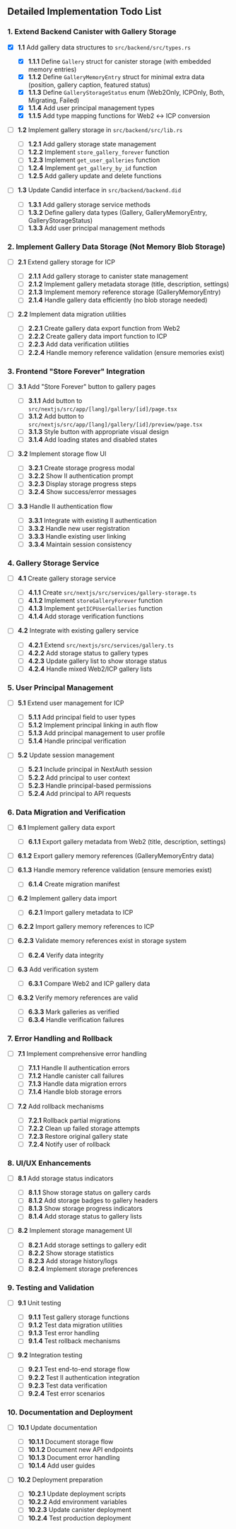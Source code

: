 ## Detailed Implementation Todo List

### 1. Extend Backend Canister with Gallery Storage

- [x] **1.1** Add gallery data structures to `src/backend/src/types.rs`

  - [x] **1.1.1** Define `Gallery` struct for canister storage (with embedded memory entries)
  - [x] **1.1.2** Define `GalleryMemoryEntry` struct for minimal extra data (position, gallery caption, featured status)
  - [x] **1.1.3** Define `GalleryStorageStatus` enum (Web2Only, ICPOnly, Both, Migrating, Failed)
  - [x] **1.1.4** Add user principal management types
  - [x] **1.1.5** Add type mapping functions for Web2 ↔ ICP conversion

- [ ] **1.2** Implement gallery storage in `src/backend/src/lib.rs`

  - [ ] **1.2.1** Add gallery storage state management
  - [ ] **1.2.2** Implement `store_gallery_forever` function
  - [ ] **1.2.3** Implement `get_user_galleries` function
  - [ ] **1.2.4** Implement `get_gallery_by_id` function
  - [ ] **1.2.5** Add gallery update and delete functions

- [ ] **1.3** Update Candid interface in `src/backend/backend.did`
  - [ ] **1.3.1** Add gallery storage service methods
  - [ ] **1.3.2** Define gallery data types (Gallery, GalleryMemoryEntry, GalleryStorageStatus)
  - [ ] **1.3.3** Add user principal management methods

### 2. Implement Gallery Data Storage (Not Memory Blob Storage)

- [ ] **2.1** Extend gallery storage for ICP

  - [ ] **2.1.1** Add gallery storage to canister state management
  - [ ] **2.1.2** Implement gallery metadata storage (title, description, settings)
  - [ ] **2.1.3** Implement memory reference storage (GalleryMemoryEntry)
  - [ ] **2.1.4** Handle gallery data efficiently (no blob storage needed)

- [ ] **2.2** Implement data migration utilities
  - [ ] **2.2.1** Create gallery data export function from Web2
  - [ ] **2.2.2** Create gallery data import function to ICP
  - [ ] **2.2.3** Add data verification utilities
  - [ ] **2.2.4** Handle memory reference validation (ensure memories exist)

### 3. Frontend "Store Forever" Integration

- [ ] **3.1** Add "Store Forever" button to gallery pages

  - [ ] **3.1.1** Add button to `src/nextjs/src/app/[lang]/gallery/[id]/page.tsx`
  - [ ] **3.1.2** Add button to `src/nextjs/src/app/[lang]/gallery/[id]/preview/page.tsx`
  - [ ] **3.1.3** Style button with appropriate visual design
  - [ ] **3.1.4** Add loading states and disabled states

- [ ] **3.2** Implement storage flow UI

  - [ ] **3.2.1** Create storage progress modal
  - [ ] **3.2.2** Show II authentication prompt
  - [ ] **3.2.3** Display storage progress steps
  - [ ] **3.2.4** Show success/error messages

- [ ] **3.3** Handle II authentication flow
  - [ ] **3.3.1** Integrate with existing II authentication
  - [ ] **3.3.2** Handle new user registration
  - [ ] **3.3.3** Handle existing user linking
  - [ ] **3.3.4** Maintain session consistency

### 4. Gallery Storage Service

- [ ] **4.1** Create gallery storage service

  - [ ] **4.1.1** Create `src/nextjs/src/services/gallery-storage.ts`
  - [ ] **4.1.2** Implement `storeGalleryForever` function
  - [ ] **4.1.3** Implement `getICPUserGalleries` function
  - [ ] **4.1.4** Add storage verification functions

- [ ] **4.2** Integrate with existing gallery service
  - [ ] **4.2.1** Extend `src/nextjs/src/services/gallery.ts`
  - [ ] **4.2.2** Add storage status to gallery types
  - [ ] **4.2.3** Update gallery list to show storage status
  - [ ] **4.2.4** Handle mixed Web2/ICP gallery lists

### 5. User Principal Management

- [ ] **5.1** Extend user management for ICP

  - [ ] **5.1.1** Add principal field to user types
  - [ ] **5.1.2** Implement principal linking in auth flow
  - [ ] **5.1.3** Add principal management to user profile
  - [ ] **5.1.4** Handle principal verification

- [ ] **5.2** Update session management
  - [ ] **5.2.1** Include principal in NextAuth session
  - [ ] **5.2.2** Add principal to user context
  - [ ] **5.2.3** Handle principal-based permissions
  - [ ] **5.2.4** Add principal to API requests

### 6. Data Migration and Verification

- [ ] **6.1** Implement gallery data export

  - [ ] **6.1.1** Export gallery metadata from Web2 (title, description, settings)

- [ ] **6.1.2** Export gallery memory references (GalleryMemoryEntry data)
- [ ] **6.1.3** Handle memory reference validation (ensure memories exist)

  - [ ] **6.1.4** Create migration manifest

- [ ] **6.2** Implement gallery data import

  - [ ] **6.2.1** Import gallery metadata to ICP

- [ ] **6.2.2** Import gallery memory references to ICP
- [ ] **6.2.3** Validate memory references exist in storage system

  - [ ] **6.2.4** Verify data integrity

- [ ] **6.3** Add verification system
  - [ ] **6.3.1** Compare Web2 and ICP gallery data
- [ ] **6.3.2** Verify memory references are valid
  - [ ] **6.3.3** Mark galleries as verified
  - [ ] **6.3.4** Handle verification failures

### 7. Error Handling and Rollback

- [ ] **7.1** Implement comprehensive error handling

  - [ ] **7.1.1** Handle II authentication errors
  - [ ] **7.1.2** Handle canister call failures
  - [ ] **7.1.3** Handle data migration errors
  - [ ] **7.1.4** Handle blob storage errors

- [ ] **7.2** Add rollback mechanisms
  - [ ] **7.2.1** Rollback partial migrations
  - [ ] **7.2.2** Clean up failed storage attempts
  - [ ] **7.2.3** Restore original gallery state
  - [ ] **7.2.4** Notify user of rollback

### 8. UI/UX Enhancements

- [ ] **8.1** Add storage status indicators

  - [ ] **8.1.1** Show storage status on gallery cards
  - [ ] **8.1.2** Add storage badges to gallery headers
  - [ ] **8.1.3** Show storage progress indicators
  - [ ] **8.1.4** Add storage status to gallery lists

- [ ] **8.2** Implement storage management UI
  - [ ] **8.2.1** Add storage settings to gallery edit
  - [ ] **8.2.2** Show storage statistics
  - [ ] **8.2.3** Add storage history/logs
  - [ ] **8.2.4** Implement storage preferences

### 9. Testing and Validation

- [ ] **9.1** Unit testing

  - [ ] **9.1.1** Test gallery storage functions
  - [ ] **9.1.2** Test data migration utilities
  - [ ] **9.1.3** Test error handling
  - [ ] **9.1.4** Test rollback mechanisms

- [ ] **9.2** Integration testing
  - [ ] **9.2.1** Test end-to-end storage flow
  - [ ] **9.2.2** Test II authentication integration
  - [ ] **9.2.3** Test data verification
  - [ ] **9.2.4** Test error scenarios

### 10. Documentation and Deployment

- [ ] **10.1** Update documentation

  - [ ] **10.1.1** Document storage flow
  - [ ] **10.1.2** Document new API endpoints
  - [ ] **10.1.3** Document error handling
  - [ ] **10.1.4** Add user guides

- [ ] **10.2** Deployment preparation
  - [ ] **10.2.1** Update deployment scripts
  - [ ] **10.2.2** Add environment variables
  - [ ] **10.2.3** Update canister deployment
  - [ ] **10.2.4** Test production deployment
